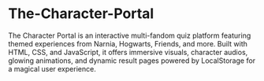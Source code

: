 # The-Character-Portal
The Character Portal is an interactive multi-fandom quiz platform featuring themed experiences from Narnia, Hogwarts, Friends, and more. Built with HTML, CSS, and JavaScript, it offers immersive visuals, character audios, glowing animations, and dynamic result pages powered by LocalStorage for a magical user experience.
